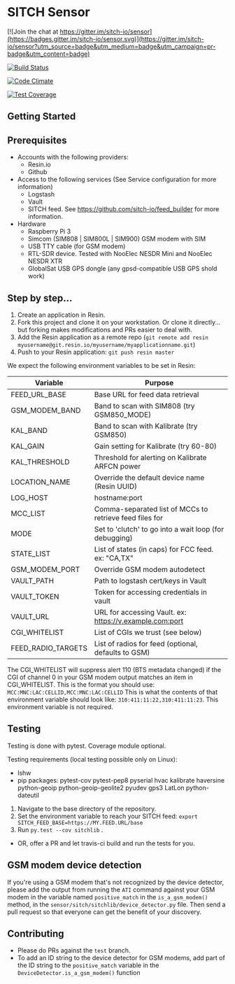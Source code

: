 # SITCH Sensor

[![Join the chat at https://gitter.im/sitch-io/sensor](https://badges.gitter.im/sitch-io/sensor.svg)](https://gitter.im/sitch-io/sensor?utm_source=badge&utm_medium=badge&utm_campaign=pr-badge&utm_content=badge)


[![Build Status](https://travis-ci.org/sitch-io/sensor.svg?branch=master)](https://travis-ci.org/sitch-io/sensor)

[![Code Climate](https://codeclimate.com/github/sitch-io/sensor/badges/gpa.svg)](https://codeclimate.com/github/sitch-io/sensor)

[![Test Coverage](https://codeclimate.com/github/sitch-io/sensor/badges/coverage.svg)](https://codeclimate.com/github/sitch-io/sensor/coverage)



## Getting Started

## Prerequisites
* Accounts with the following providers:
  * Resin.io
  * Github
* Access to the following services (See Service configuration for more
  information)
  * Logstash
  * Vault
  * SITCH feed.  See https://github.com/sitch-io/feed_builder for more
  information.
* Hardware
  * Raspberry Pi 3
  * Simcom (SIM808 | SIM800L | SIM900) GSM modem with SIM
  * USB TTY cable (for GSM modem)
  * RTL-SDR device.  Tested with NooElec NESDR Mini and NooElec NESDR XTR
  * GlobalSat USB GPS dongle (any gpsd-compatible USB GPS shold work)

## Step by step...

1. Create an application in Resin.
1. Fork this project and clone it on your workstation.  Or clone it directly...
but forking makes modifications and PRs easier to deal with.
1. Add the Resin application as a remote repo (`git remote add resin myusername@git.resin.io/myusername/myapplicationname.git`)
1. Push to your Resin application: `git push resin master`

We expect the following environment variables to be set in Resin:


| Variable           | Purpose                                                 |
|--------------------|---------------------------------------------------------|
| FEED_URL_BASE      | Base URL for feed data retrieval                        |
| GSM_MODEM_BAND     | Band to scan with SIM808 (try GSM850_MODE)              |
| KAL_BAND           | Band to scan with Kalibrate (try GSM850)                |
| KAL_GAIN           | Gain setting for Kalibrate (try 60-80)                  |
| KAL_THRESHOLD      | Threshold for alerting on Kalibrate ARFCN power         |
| LOCATION_NAME      | Override the default device name (Resin UUID)           |
| LOG_HOST           |  hostname:port                                          |
| MCC_LIST           | Comma-separated list of MCCs to retrieve feed files for |
| MODE               | Set to 'clutch' to go into a wait loop (for debugging)  |
| STATE_LIST         | List of states (in caps) for FCC feed.  ex: "CA,TX"     |
| GSM_MODEM_PORT     | Override GSM modem autodetect                           |
| VAULT_PATH         | Path to logstash cert/keys in Vault                     |
| VAULT_TOKEN        | Token for accessing credentials in vault                |
| VAULT_URL          | URL for accessing Vault. ex: https://v.example.com:port |
| CGI_WHITELIST      | List of CGIs we trust (see below)                       |
| FEED_RADIO_TARGETS | List of radios for feed (optional, defaults to GSM)     |



The CGI_WHITELIST will suppress alert 110 (BTS metadata changed) if the CGI of
channel 0 in your GSM modem output matches an item in CGI_WHITELIST.  This is
the format you should use: `MCC:MNC:LAC:CELLID,MCC:MNC:LAC:CELLID`  This is
what the contents of that environment variable should look like:
`310:411:11:22,310:411:11:23`.  This environment variable is not required.


## Testing
Testing is done with pytest.  Coverage module optional.

Testing requirements (local testing possible only on Linux):
* lshw
* pip packages: pytest-cov pytest-pep8 pyserial hvac kalibrate haversine
python-geoip python-geoip-geolite2 pyudev gps3 LatLon python-dateutil


1. Navigate to the base directory of the repository.
1. Set the environment variable to reach your SITCH feed:
`export SITCH_FEED_BASE=https://MY.FEED.URL/base`
1. Run `py.test --cov sitchlib` .

* OR, offer a PR and let travis-ci build and run the tests for you.

## GSM modem device detection
If you're using a GSM modem that's not recognized by the device detector,
please add the output from running the `ATI` command against your GSM modem in
the variable named `positive_match` in the `is_a_gsm_modem()` method, in the
`sensor/sitch/sitchlib/device_detector.py` file.  Then send a pull request so
that everyone can get the benefit of your discovery.

## Contributing
* Please do PRs against the `test` branch.
* To add an ID string to the device detector for GSM modems, add part of the
ID string to the ```positive_match``` variable in the
```DeviceDetector.is_a_gsm_modem()``` function

